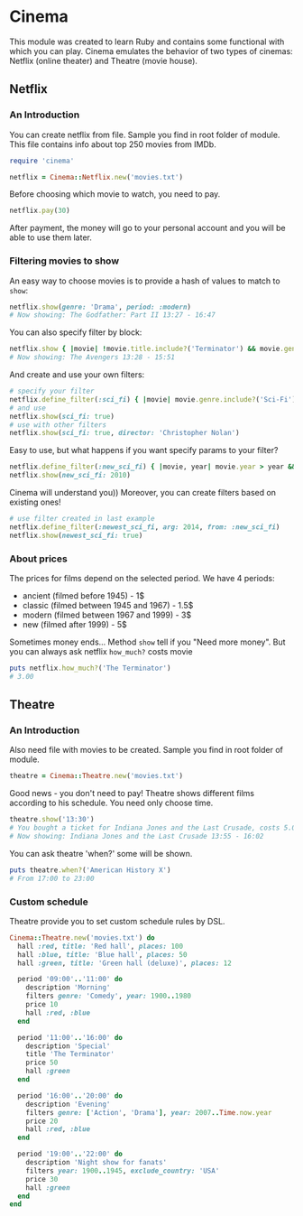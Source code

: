 # Cinema
This module was created to learn Ruby and contains some functional with which you can play.
Cinema emulates the behavior of two types of cinemas: Netflix (online theater) and Theatre (movie house).

## Netflix

### An Introduction

You can create netflix from file. Sample you find in root folder of module. This file contains info about top 250 movies from IMDb.

```ruby
require 'cinema'

netflix = Cinema::Netflix.new('movies.txt')
```

Before choosing which movie to watch, you need to pay.

```ruby
netflix.pay(30)
```
After payment, the money will go to your personal account and you will be able to use them later.

### Filtering movies to show
An easy way to choose movies is to provide a hash of values to match to `show`:

```ruby
netflix.show(genre: 'Drama', period: :modern)
# Now showing: The Godfather: Part II 13:27 - 16:47
```

You can also specify filter by block:

```ruby
netflix.show { |movie| !movie.title.include?('Terminator') && movie.genre.include?('Action') && movie.year > 2003 }
# Now showing: The Avengers 13:28 - 15:51
```

And create and use your own filters:

```ruby
# specify your filter
netflix.define_filter(:sci_fi) { |movie| movie.genre.include?('Sci-Fi') && movie.country != 'UK' }
# and use
netflix.show(sci_fi: true)
# use with other filters
netflix.show(sci_fi: true, director: 'Christopher Nolan')
```

Easy to use, but what happens if you want specify params to your filter?

```ruby
netflix.define_filter(:new_sci_fi) { |movie, year| movie.year > year && movie.genre.include?('Sci-Fi') && movie.country != 'UK' }
netflix.show(new_sci_fi: 2010)
```
Cinema will understand you)) Moreover, you can create filters based on existing ones!

```ruby
# use filter created in last example
netflix.define_filter(:newest_sci_fi, arg: 2014, from: :new_sci_fi)
netflix.show(newest_sci_fi: true)
```

### About prices

The prices for films depend on the selected period. We have 4 periods:
* ancient (filmed before 1945) - 1$
* classic (filmed between 1945 and 1967) - 1.5$
* modern (filmed between 1967 and 1999) - 3$
* new (filmed after 1999) - 5$

Sometimes money ends... Method `show` tell if you "Need more money".
But you can always ask netflix `how_much?` costs movie

```ruby
puts netflix.how_much?('The Terminator')
# 3.00
```

## Theatre

### An Introduction

Also need file with movies to be created. Sample you find in root folder of module.

```ruby
theatre = Cinema::Theatre.new('movies.txt')
```

Good news - you don't need to pay! Theatre shows different films according to his schedule.
You need only choose time.

```ruby
theatre.show('13:30')
# You bought a ticket for Indiana Jones and the Last Crusade, costs 5.00 USD
# Now showing: Indiana Jones and the Last Crusade 13:55 - 16:02
```

You can ask theatre 'when?' some will be shown.

```ruby
puts theatre.when?('American History X')
# From 17:00 to 23:00
```

### Custom schedule

Theatre provide you to set custom schedule rules by DSL.

```ruby
Cinema::Theatre.new('movies.txt') do
  hall :red, title: 'Red hall', places: 100
  hall :blue, title: 'Blue hall', places: 50
  hall :green, title: 'Green hall (deluxe)', places: 12

  period '09:00'..'11:00' do
    description 'Morning'
    filters genre: 'Comedy', year: 1900..1980
    price 10
    hall :red, :blue
  end

  period '11:00'..'16:00' do
    description 'Special'
    title 'The Terminator'
    price 50
    hall :green
  end

  period '16:00'..'20:00' do
    description 'Evening'
    filters genre: ['Action', 'Drama'], year: 2007..Time.now.year
    price 20
    hall :red, :blue
  end

  period '19:00'..'22:00' do
    description 'Night show for fanats'
    filters year: 1900..1945, exclude_country: 'USA'
    price 30
    hall :green
  end
end
```





